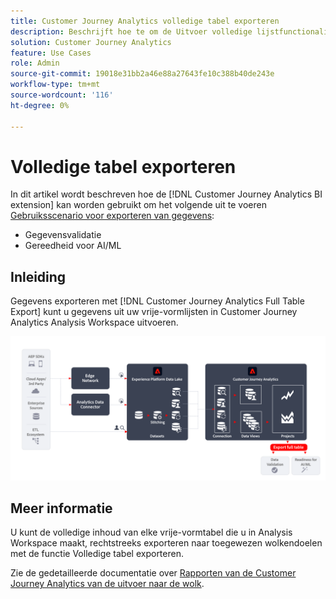 ```yaml
---
title: Customer Journey Analytics volledige tabel exporteren
description: Beschrijft hoe te om de Uitvoer volledige lijstfunctionaliteit te gebruiken om uw gegevens te bevestigen of uw gegevens voor AI/ML te gebruiken.
solution: Customer Journey Analytics
feature: Use Cases
role: Admin
source-git-commit: 19018e31bb2a46e88a27643fe10c388b40de243e
workflow-type: tm+mt
source-wordcount: '116'
ht-degree: 0%

---
```



# Volledige tabel exporteren

In dit artikel wordt beschreven hoe de [!DNL Customer Journey Analytics BI extension] kan worden gebruikt om het volgende uit te voeren [Gebruiksscenario voor exporteren van gegevens](overview.md):

- Gegevensvalidatie
- Gereedheid voor AI/ML

## Inleiding

Gegevens exporteren met [!DNL Customer Journey Analytics Full Table Export] kunt u gegevens uit uw vrije-vormlijsten in Customer Journey Analytics Analysis Workspace uitvoeren.

![BI-extensie](../assets/export-full-table.svg)

## Meer informatie

U kunt de volledige inhoud van elke vrije-vormtabel die u in Analysis Workspace maakt, rechtstreeks exporteren naar toegewezen wolkendoelen met de functie Volledige tabel exporteren.

Zie de gedetailleerde documentatie over [Rapporten van de Customer Journey Analytics van de uitvoer naar de wolk](/help/analysis-workspace/export/export-cloud.md).

